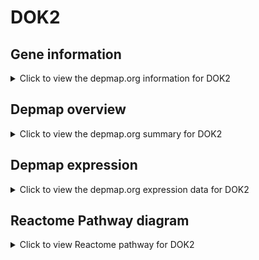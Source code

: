 <h1>DOK2</h1>

<h2>Gene information</h2>
<details>
  <summary>Click to view the depmap.org information for DOK2</summary>
  <iframe src="https://depmap.org/portal/gene/DOK2?tab=about" style="border:none;width:100%;height:800px"></iframe>
</details>

<h2>Depmap overview</h2>
<details>
  <summary>Click to view the depmap.org summary for DOK2</summary>
  <iframe src="https://depmap.org/portal/gene/DOK2?tab=overview" style="border:none;width:100%;height:800px"></iframe>
</details>

<h2>Depmap expression</h2>
<details>
  <summary>Click to view the depmap.org expression data for DOK2</summary>
  <iframe src="https://depmap.org/portal/gene/DOK2?tab=characterization" style="border:none;width:100%;height:800px"></iframe>
</details>



<h2>Reactome Pathway diagram</h2>
<details>
  <summary>Click to view Reactome pathway for DOK2</summary>
  <p>RET signaling</p>
  <iframe src="https://reactome.org/PathwayBrowser/#/R-HSA-8853659" style="border:none;width:100%;height:800px"></iframe>
</details>



